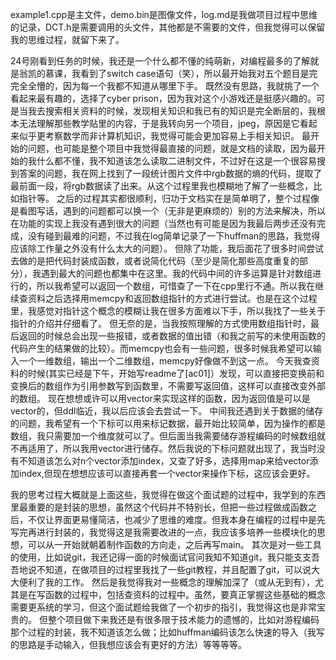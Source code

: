 example1.cpp是主文件，demo.bin是图像文件，log.md是我做项目过程中思维的记录，DCT.h是需要调用的头文件，其他都是不需要的文件，但我觉得可以保留我的思维过程，就留下来了。


24号刚看到任务的时候，我还是一个什么都不懂的纯萌新，对编程最多的了解就是翁凯的慕课，我看到了switch case语句（笑），所以最开始我对五个题目是完完全全懵的，因为每一个我都不知道从哪里下手。
既然没有思路，我就挑了一个看起来最有趣的，选择了cyber prison，因为我对这个小游戏还是挺感兴趣的。可是当我去搜索相关资料的时候，发现相关知识和我已有的知识是完全断层的，我根本无法理解那些教学贴里的内容，于是我转向另一个项目，jpeg，原因是它看起来似乎更考察数学而非计算机知识，我觉得可能会更加容易上手相关知识。
最开始的问题，也可能是整个项目中我觉得最直接的问题，就是文档的读取，因为最开始的我什么都不懂，我不知道该怎么读取二进制文件，不过好在这是一个很容易搜到答案的问题，我在网上找到了一段统计图片文件中rgb数据的熵的代码，提取了最前面一段，将rgb数据读了出来。从这个过程里我也模糊地了解了一些概念，比如指针等。
之后的过程其实都很顺利，归功于文档实在是简单明了，整个过程像是看图写话，遇到的问题都可以换一个（无非是更麻烦的）别的方法来解决，所以在功能的实现上我没有遇到很大的问题（当然也有可能是因为我最后两步还没有完成，没有碰到最难的问题，不过我在log简单记录了一下huffman的思路，我觉得应该除工作量之外没有什么太大的问题）。
但除了功能，我后面花了很多时间尝试去做的是把代码封装成函数，或者说简化代码（至少是简化那些高度重复的部分），我遇到最大的问题也都集中在这里。我的代码中间的许多运算是针对数组进行的，所以我希望可以返回一个数组，可惜查了一下在cpp里行不通。所以我在继续查资料之后选择用memcpy和返回数组指针的方式进行尝试。也是在这个过程里，我感觉对指针这个概念的模糊让我在很多方面难以下手，所以我找了一些关于指针的介绍并仔细看了。
但无奈的是，当我按照理解的方式使用数组指针时，最后返回的时候总会出现一些报错，或者数据的值出错（和我之前写的未使用函数的代码产生的结果做的比较）。而memcpy也会有一些问题，很多时候我希望可以输入一个一维数组，输出一个二维数组，memcpy好像做不到这一点。
今天我查资料的时候(其实已经是下午，开始写readme了[ac01]）发现，可以直接把变换前和变换后的数组作为引用参数写到函数里，不需要写返回值，这样可以直接改变外部的数组。
现在想想或许可以用vector来实现这样的函数，因为返回值是可以是vector的，但ddl临近，我以后应该会去尝试一下。
中间我还遇到关于数据的储存的问题，我希望有一个下标可以用来标记数据，最开始比较简单，因为操作的都是数组，我只需要加一个维度就可以了。但后面当我需要储存游程编码的时候数组就不再适用了，所以我用vector进行储存。然后我说的下标问题就出现了，我当时没有不知道该怎么对n个vector添加index，又查了好多，选择用map来给vector添加index,但现在想想应该可以直接再套一个vector来操作下标，这应该会更好。


我的思考过程大概就是上面这些，我觉得在做这个面试题的过程中，我学到的东西里最重要的是封装的思想，虽然这个代码并不特别长，但把一些过程做成函数之后，不仅让界面更易懂简洁，也减少了思维的难度。但我本身在编程的过程中是先写完再进行封装的，我觉得这是我需要改进的一点，我应该多培养一些模块化的思想，可以从一开始就朝着制作函数的方向走，之后再写main。
其次是对一些工具的使用，比如说git，我还记得一面的时候面试官问我知不知道git，我只能支支吾吾地说不知道，在做项目的过程里我找了一些git教程，并且配置了git，可以说大大便利了我的工作。
然后是我觉得我对一些概念的理解加深了（或从无到有），尤其是在写函数的过程中，包括查资料的过程中。虽然，要真正掌握这些基础的概念需要更系统的学习，但这个面试题给我做了一个初步的指引，我觉得这也是非常宝贵的。
但整个项目做下来我还是有很多限于技术能力的遗憾的，比如对游程编码那个过程的封装，我不知道该怎么做；比如huffman编码该怎么快速的导入（我写的思路是手动输入，但我想应该会有更好的方法）等等等等。

